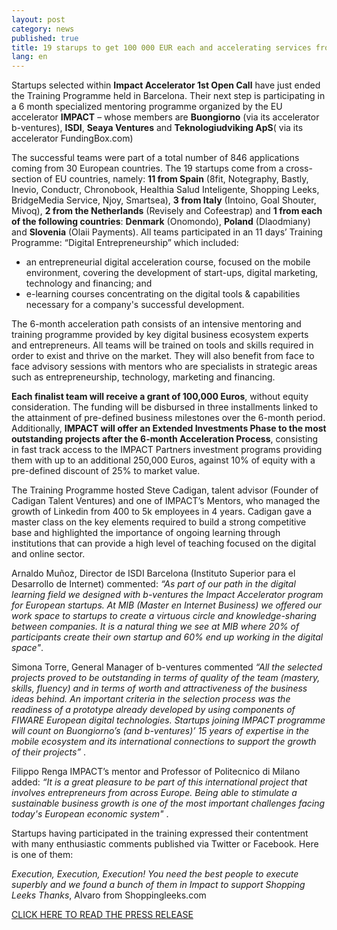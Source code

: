 ```yaml
---
layout: post
category: news
published: true
title: 19 starups to get 100 000 EUR each and accelerating services from IMPACT
lang: en
---
```


Startups selected within **Impact Accelerator 1st Open Call** have just ended the Training Programme held in Barcelona. Their next step is participating in a 6 month specialized mentoring programme organized by the EU accelerator **IMPACT** – whose members are **Buongiorno** (via its accelerator b-ventures), **ISDI**, **Seaya Ventures** and **Teknologiudviking ApS**( via its accelerator FundingBox.com)

The successful teams were part of a total number of 846 applications coming from 30 European countries.
The 19 startups come from a cross-section of EU countries, namely: **11 from Spain** (8fit, Notegraphy, Bastly, Inevio, Conductr, Chronobook, Healthia Salud Inteligente, Shopping Leeks, BridgeMedia Service, Njoy, Smartsea), **3 from Italy** (Intoino, Goal Shouter, Mivoq), **2 from the Netherlands** (Revisely and Cofeestrap) and **1 from each of the following countries**: **Denmark** (Onomondo), **Poland** (Dlaodmiany) and **Slovenia** (Olaii Payments). 
All teams participated in an 11 days’ Training Programme: “Digital Entrepreneurship” which included:
- an entrepreneurial digital acceleration course, focused on the mobile environment, covering the development of start-ups, digital marketing, technology and financing; and
- e-learning courses concentrating on the digital tools & capabilities necessary for a company's successful development.

The 6-month acceleration path consists of an intensive mentoring and training programme provided by key digital business ecosystem experts and entrepreneurs. All teams will be trained on tools and skills required in order to exist and thrive on the market. They will also benefit from face to face advisory sessions with mentors who are specialists in strategic areas such as entrepreneurship, technology, marketing and financing.

**Each finalist team will receive a grant of 100,000 Euros**, without equity consideration. The funding will be disbursed in three installments linked to the attainment of pre-defined business milestones over the 6-month period. Additionally, **IMPACT will offer an Extended Investments Phase to the most outstanding projects after the 6-month Acceleration Process**, consisting in fast track access to the IMPACT Partners investment programs providing them with up to an additional 250,000 Euros, against 10% of equity with a pre-defined discount of 25% to market value.

The Training Programme hosted Steve Cadigan, talent advisor (Founder of Cadigan Talent Ventures) and one of IMPACT’s Mentors, who managed the growth of Linkedin from 400 to 5k employees in 4 years. Cadigan gave a master class on the key elements required to build a strong competitive base and highlighted the importance of ongoing learning through institutions that can provide a high level of teaching focused on the digital and online sector.

Arnaldo Muñoz, Director de ISDI Barcelona (Instituto Superior para el Desarrollo de Internet) commented: _“As part of our path in the digital learning field we designed with b-ventures the Impact Accelerator program for European startups. At MIB (Master en Internet Business) we offered our work space to startups to create a virtuous circle and knowledge-sharing between companies. It is a natural thing we see at MIB where 20% of participants create their own startup and 60% end up working in the digital space"_.

Simona Torre, General Manager of b-ventures commented _“All the selected projects proved to be outstanding in terms of quality of the team (mastery, skills, fluency) and in terms of worth and attractiveness of the business ideas behind. An important criteria in the selection process was the readiness of a prototype already developed by using components of FIWARE European digital technologies.
Startups joining IMPACT programme will count on Buongiorno’s (and b-ventures)’ 15 years of expertise in the mobile ecosystem and its international connections to support the growth of their projects”_ .

Filippo Renga IMPACT’s mentor and Professor of Politecnico di Milano added: _“It is a great pleasure to be part of this international project that involves entrepreneurs from across Europe. Being able to stimulate a sustainable business growth is one of the most important challenges facing today's European economic system"_ .

Startups having participated in the training expressed their contentment with many enthusiastic comments published via Twitter or Facebook. Here is one of them:

_Execution, Execution, Execution!
You need the best people to execute superbly and we found a bunch of them in Impact to support Shopping Leeks
Thanks_, Alvaro from Shoppingleeks.com

[CLICK HERE TO READ THE PRESS RELEASE](https://dl.dropboxusercontent.com/u/2188293/NO-DELETE/IMPACT_BCN_ENG.pdf)